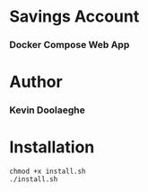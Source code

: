 # Savings Account
### Docker Compose Web App

# Author
### Kevin Doolaeghe

# Installation
```
chmod +x install.sh
./install.sh
```
